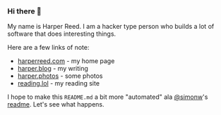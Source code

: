 ### Hi there 👋

My name is Harper Reed. I am a hacker type person who builds a lot of software that does interesting things. 

Here are a few links of note: 

- [harperreed.com](harperreed.com) - my home page
- [harper.blog](http://harper.blog) - my writing
- [harper.photos](http://harper.photos) - some photos
- [reading.lol](http://reading.lol) - my reading site

I hope to make this `README.md` a bit more "automated" ala [@simonw](https://twitter.com/simonw)'s [readme](https://simonwillison.net/2020/Apr/20/self-rewriting-readme/). Let's see what happens. 

<!--
**harperreed/harperreed** is a ✨ _special_ ✨ repository because its `README.md` (this file) appears on your GitHub profile.

Here are some ideas to get you started:

- 🔭 I’m currently working on ...
- 🌱 I’m currently learning ...
- 👯 I’m looking to collaborate on ...
- 🤔 I’m looking for help with ...
- 💬 Ask me about ...
- 📫 How to reach me: ...
- 😄 Pronouns: ...
- ⚡ Fun fact: ...
-->
